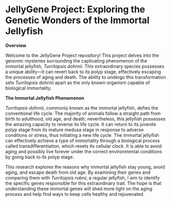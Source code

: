 # JellyGene Project: Exploring the Genetic Wonders of the Immortal Jellyfish
**Overview**

Welcome to the JellyGene Project repository! This project delves into the genomic mysteries surrounding the captivating phenomenon of the immortal jellyfish, _Turritopsis dohrnii_. This extraordinary species possesses a unique ability—it can revert back to its polyp stage, effectively escaping the processes of aging and death. The ability to undergo this transformation sets _Turritopsis dohrnii_ apart as the only known organism capable of biological immortality.

**The Immortal Jellyfish Phenomenon**

_Turritopsis dohrnii_, commonly known as the immortal jellyfish, defies the conventional life cycle. The majority of animals follow a straight path from birth to adulthood, old age, and death; nevertheless, this jellyfish possesses the amazing capacity to reverse its life cycle. It can return to its juvenile polyp stage from its mature medusa stage in response to adverse conditions or stress, thus initiating a new life cycle.
The immortal jellyfish can effectively achieve a type of immortality through a biological process called transdifferentiation, which resets its cellular clock. It is able to avoid aging and possibly live forever under the correct environmental conditions by going back to its polyp stage.

This research explores the reasons why immortal jellyfish stay young, avoid aging, and escape death from old age. By examining their genes and comparing them with _Turritopsis rubra_, a regular jellyfish, I aim to identify the specific genes responsible for this extraordinary trait. The hope is that understanding these immortal genes will shed more light on the aging process and help find ways to keep cells healthy and rejuvenated.
